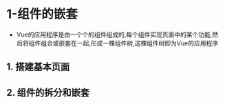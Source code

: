 # 1-组件的嵌套

- Vue的应用程序是由一个个的组件组成的,每个组件实现页面中的某个功能,然后将组件组合或嵌套在一起,形成一棵组件树,这棵组件树即为Vue的应用程序

## 1. 搭建基本页面

## 2. 组件的拆分和嵌套
